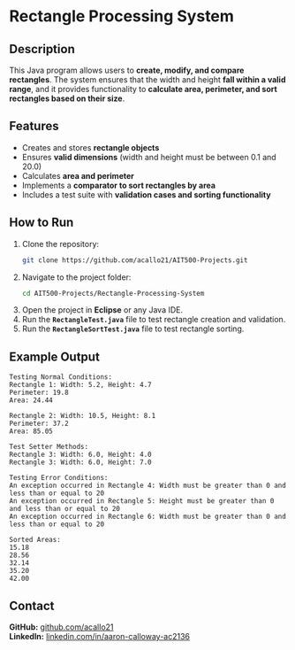 # Rectangle Processing System

## Description
This Java program allows users to **create, modify, and compare rectangles**. The system ensures that the width and height **fall within a valid range**, and it provides functionality to **calculate area, perimeter, and sort rectangles based on their size**.

## Features
- Creates and stores **rectangle objects**  
- Ensures **valid dimensions** (width and height must be between 0.1 and 20.0)  
- Calculates **area and perimeter**  
- Implements a **comparator to sort rectangles by area**  
- Includes a test suite with **validation cases and sorting functionality**  

## How to Run
1. Clone the repository:  
   ```sh
   git clone https://github.com/acallo21/AIT500-Projects.git
   ```
2. Navigate to the project folder:  
   ```sh
   cd AIT500-Projects/Rectangle-Processing-System
   ```
3. Open the project in **Eclipse** or any Java IDE.  
4. Run the **`RectangleTest.java`** file to test rectangle creation and validation.  
5. Run the **`RectangleSortTest.java`** file to test rectangle sorting.  

## Example Output
```
Testing Normal Conditions:
Rectangle 1: Width: 5.2, Height: 4.7
Perimeter: 19.8
Area: 24.44

Rectangle 2: Width: 10.5, Height: 8.1
Perimeter: 37.2
Area: 85.05

Test Setter Methods:
Rectangle 3: Width: 6.0, Height: 4.0
Rectangle 3: Width: 6.0, Height: 7.0

Testing Error Conditions:
An exception occurred in Rectangle 4: Width must be greater than 0 and less than or equal to 20
An exception occurred in Rectangle 5: Height must be greater than 0 and less than or equal to 20
An exception occurred in Rectangle 6: Width must be greater than 0 and less than or equal to 20

Sorted Areas:
15.18
28.56
32.14
35.20
42.00
```
## Contact
**GitHub:** [github.com/acallo21](https://github.com/acallo21)  
**LinkedIn:** [linkedin.com/in/aaron-calloway-ac2136](https://www.linkedin.com/in/aaron-calloway-ac2136)

